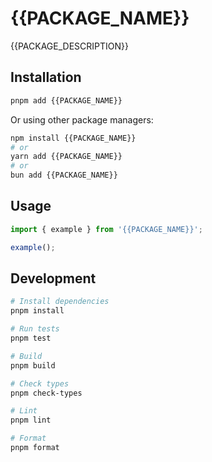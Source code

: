 # {{PACKAGE_NAME}}

{{PACKAGE_DESCRIPTION}}

## Installation

```bash
pnpm add {{PACKAGE_NAME}}
```

Or using other package managers:

```bash
npm install {{PACKAGE_NAME}}
# or
yarn add {{PACKAGE_NAME}}
# or
bun add {{PACKAGE_NAME}}
```

## Usage

```typescript
import { example } from '{{PACKAGE_NAME}}';

example();
```

## Development

```bash
# Install dependencies
pnpm install

# Run tests
pnpm test

# Build
pnpm build

# Check types
pnpm check-types

# Lint
pnpm lint

# Format
pnpm format
```
